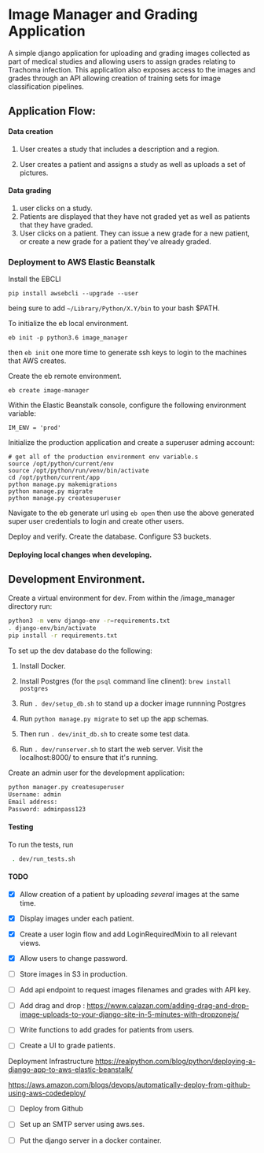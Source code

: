 # Image Manager and Grading Application

A simple django application for uploading and grading images collected as part of medical
studies and allowing users to assign grades relating to Trachoma infection.
This application also exposes access to the images and grades through an API allowing creation
of training sets for image classification pipelines.


## Application Flow:

#### Data creation
1) User creates a study that includes a description and a region.

2) User creates a patient and assigns a study as well as uploads a set of pictures.


#### Data grading
1) user clicks on a study.
2) Patients are displayed that they have not graded yet as well as patients that they have graded.
3) User clicks on a patient.  They can issue a new grade for a new patient, or create a new grade for a patient they've already graded.


### Deployment to AWS Elastic Beanstalk

Install the EBCLI
```
pip install awsebcli --upgrade --user
```
being sure to add `~/Library/Python/X.Y/bin` to your bash $PATH.

To initialize the eb local environment.
```
eb init -p python3.6 image_manager
```
then `eb init` one more time to generate ssh keys to login to the machines that
AWS creates.

Create the eb remote environment.
```
eb create image-manager
```

Within the Elastic Beanstalk console, configure the following environment
variable:
```
IM_ENV = 'prod'
```


Initialize the production application and create a superuser adming account:
```
# get all of the production environment env variable.s
source /opt/python/current/env
source /opt/python/run/venv/bin/activate
cd /opt/python/current/app
python manage.py makemigrations
python manage.py migrate
python manage.py createsuperuser
```

Navigate to the eb generate url using `eb open` then use the above generated
super user credentials to login and create other users.

Deploy and verify.
Create the database.
Configure S3 buckets.



#### Deploying local changes when developing.


## Development Environment.

Create a virtual environment for dev.  From within the /image_manager directory run:

```bash
python3 -m venv django-env -r=requirements.txt
. django-env/bin/activate
pip install -r requirements.txt
```


To set up the dev database do the following:

1) Install Docker.

2) Install Postgres (for the `psql` command line clinent): `brew install postgres`

3) Run `. dev/setup_db.sh` to stand up a docker image runnning Postgres

4) Run `python manage.py migrate` to set up the app schemas.

5) Then run `. dev/init_db.sh` to create some test data.

6) Run `. dev/runserver.sh` to start the web server. Visit the localhost:8000/ to ensure that it's running.

Create an admin user for the development application:
```bash
python manager.py createsuperuser
Username: admin
Email address:
Password: adminpass123
```


#### Testing

To run the tests, run
```bash
 . dev/run_tests.sh
```


#### TODO

- [X] Allow creation of a patient by uploading _several_ images at the same time.
- [X] Display images under each patient.
- [X] Create a user login flow and add LoginRequiredMixin to all relevant views.
- [X] Allow users to change password.
- [ ] Store images in S3 in production.
- [ ] Add api endpoint to request images filenames and grades with API key.

- [ ] Add drag and drop : https://www.calazan.com/adding-drag-and-drop-image-uploads-to-your-django-site-in-5-minutes-with-dropzonejs/
- [ ] Write functions to add grades for patients from users.
- [ ] Create a UI to grade patients.

Deployment Infrastructure
https://realpython.com/blog/python/deploying-a-django-app-to-aws-elastic-beanstalk/

https://aws.amazon.com/blogs/devops/automatically-deploy-from-github-using-aws-codedeploy/
- [ ] Deploy from Github
- [ ] Set up an SMTP server using aws.ses.
- [ ] Put the django server in a docker container.

